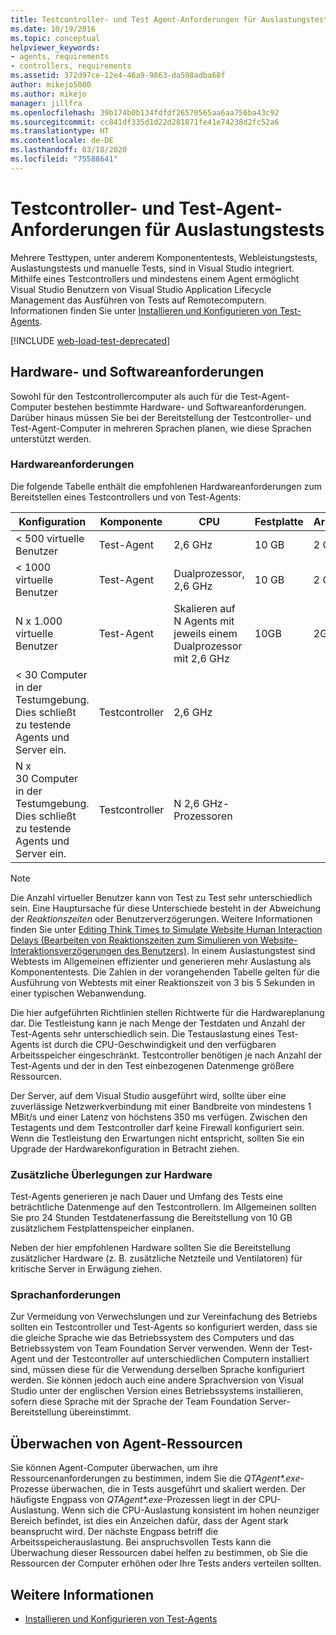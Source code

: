 ```yaml
---
title: Testcontroller- und Test Agent-Anforderungen für Auslastungstests
ms.date: 10/19/2016
ms.topic: conceptual
helpviewer_keywords:
- agents, requirements
- controllers, requirements
ms.assetid: 372d97ce-12e4-46a9-9863-da508adba68f
author: mikejo5000
ms.author: mikejo
manager: jillfra
ms.openlocfilehash: 39b174b0b134fdfdf26570565aa6aa756ba43c92
ms.sourcegitcommit: cc841df335d1d22d281871fe41e74238d2fc52a6
ms.translationtype: HT
ms.contentlocale: de-DE
ms.lasthandoff: 03/18/2020
ms.locfileid: "75588641"
---
```

# <a name="test-controller-and-test-agent-requirements-for-load-testing"></a>Testcontroller- und Test-Agent-Anforderungen für Auslastungstests

Mehrere Testtypen, unter anderem Komponententests, Webleistungstests, Auslastungstests und manuelle Tests, sind in Visual Studio integriert. Mithilfe eines Testcontrollers und mindestens einem Agent ermöglicht Visual Studio Benutzern von Visual Studio Application Lifecycle Management das Ausführen von Tests auf Remotecomputern. Informationen finden Sie unter [Installieren und Konfigurieren von Test-Agents](../test/lab-management/install-configure-test-agents.md).

[!INCLUDE [web-load-test-deprecated](includes/web-load-test-deprecated.md)]

## <a name="hardware-and-software-requirements"></a>Hardware- und Softwareanforderungen

Sowohl für den Testcontrollercomputer als auch für die Test-Agent-Computer bestehen bestimmte Hardware- und Softwareanforderungen. Darüber hinaus müssen Sie bei der Bereitstellung der Testcontroller- und Test-Agent-Computer in mehreren Sprachen planen, wie diese Sprachen unterstützt werden.

### <a name="hardware-requirements"></a>Hardwareanforderungen

Die folgende Tabelle enthält die empfohlenen Hardwareanforderungen zum Bereitstellen eines Testcontrollers und von Test-Agents:

|**Konfiguration**|**Komponente**|**CPU**|**Festplatte**|**Arbeitsspeicher**|
|-|-------------------|-|------------|-|
|< 500 virtuelle Benutzer|Test-Agent|2,6 GHz|10 GB|2 GB|
|< 1000 virtuelle Benutzer|Test-Agent|Dualprozessor, 2,6 GHz|10 GB|2 GB|
|N x 1.000 virtuelle Benutzer|Test-Agent|Skalieren auf N Agents mit jeweils einem Dualprozessor mit 2,6 GHz|10GB|2GB|
|\< 30 Computer in der Testumgebung. Dies schließt zu testende Agents und Server ein.|Testcontroller|2,6 GHz|||
|N x 30 Computer in der Testumgebung. Dies schließt zu testende Agents und Server ein.|Testcontroller|N 2,6 GHz-Prozessoren|||

> [!NOTE]
> Die Anzahl virtueller Benutzer kann von Test zu Test sehr unterschiedlich sein. Eine Hauptursache für diese Unterschiede besteht in der Abweichung der *Reaktionszeiten* oder Benutzerverzögerungen. Weitere Informationen finden Sie unter [Editing Think Times to Simulate Website Human Interaction Delays (Bearbeiten von Reaktionszeiten zum Simulieren von Website-Interaktionsverzögerungen des Benutzers)](../test/edit-think-times-in-load-test-scenarios.md). In einem Auslastungstest sind Webtests im Allgemeinen effizienter und generieren mehr Auslastung als Komponententests. Die Zahlen in der vorangehenden Tabelle gelten für die Ausführung von Webtests mit einer Reaktionszeit von 3 bis 5 Sekunden in einer typischen Webanwendung.

Die hier aufgeführten Richtlinien stellen Richtwerte für die Hardwareplanung dar. Die Testleistung kann je nach Menge der Testdaten und Anzahl der Test-Agents sehr unterschiedlich sein. Die Testauslastung eines Test-Agents ist durch die CPU-Geschwindigkeit und den verfügbaren Arbeitsspeicher eingeschränkt. Testcontroller benötigen je nach Anzahl der Test-Agents und der in den Test einbezogenen Datenmenge größere Ressourcen.

Der Server, auf dem Visual Studio ausgeführt wird, sollte über eine zuverlässige Netzwerkverbindung mit einer Bandbreite von mindestens 1 MBit/s und einer Latenz von höchstens 350 ms verfügen. Zwischen den Testagents und dem Testcontroller darf keine Firewall konfiguriert sein. Wenn die Testleistung den Erwartungen nicht entspricht, sollten Sie ein Upgrade der Hardwarekonfiguration in Betracht ziehen.

### <a name="additional-hardware-considerations"></a>Zusätzliche Überlegungen zur Hardware

Test-Agents generieren je nach Dauer und Umfang des Tests eine beträchtliche Datenmenge auf den Testcontrollern. Im Allgemeinen sollten Sie pro 24 Stunden Testdatenerfassung die Bereitstellung von 10 GB zusätzlichem Festplattenspeicher einplanen.

Neben der hier empfohlenen Hardware sollten Sie die Bereitstellung zusätzlicher Hardware (z. B. zusätzliche Netzteile und Ventilatoren) für kritische Server in Erwägung ziehen.

### <a name="language-requirements"></a>Sprachanforderungen

Zur Vermeidung von Verwechslungen und zur Vereinfachung des Betriebs sollten ein Testcontroller und Test-Agents so konfiguriert werden, dass sie die gleiche Sprache wie das Betriebssystem des Computers und das Betriebssystem von Team Foundation Server verwenden. Wenn der Test-Agent und der Testcontroller auf unterschiedlichen Computern installiert sind, müssen diese für die Verwendung derselben Sprache konfiguriert werden. Sie können jedoch auch eine andere Sprachversion von Visual Studio unter der englischen Version eines Betriebssystems installieren, sofern diese Sprache mit der Sprache der Team Foundation Server-Bereitstellung übereinstimmt.

## <a name="monitor-agent-resources"></a>Überwachen von Agent-Ressourcen

Sie können Agent-Computer überwachen, um ihre Ressourcenanforderungen zu bestimmen, indem Sie die *QTAgent\*.exe*-Prozesse überwachen, die in Tests ausgeführt und skaliert werden. Der häufigste Engpass von *QTAgent\*.exe*-Prozessen liegt in der CPU-Auslastung. Wenn sich die CPU-Auslastung konsistent im hohen neunziger Bereich befindet, ist dies ein Anzeichen dafür, dass der Agent stark beansprucht wird. Der nächste Engpass betriff die Arbeitsspeicherauslastung. Bei anspruchsvollen Tests kann die Überwachung dieser Ressourcen dabei helfen zu bestimmen, ob Sie die Ressourcen der Computer erhöhen oder Ihre Tests anders verteilen sollten.

## <a name="see-also"></a>Weitere Informationen

- [Installieren und Konfigurieren von Test-Agents](../test/lab-management/install-configure-test-agents.md)
